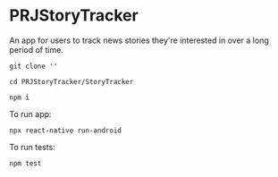 # PRJStoryTracker
An app for users to track news stories they're interested in over a long period of time.

`git clone ''`

`cd PRJStoryTracker/StoryTracker`

`npm i`

To run app:

`npx react-native run-android`

To run tests:

`npm test`
